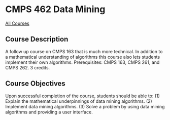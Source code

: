 # CMPS 462 Data Mining

[All Courses](courses)

## Course Description

A follow up course on CMPS 163 that is much more technical. In addition to a mathematical understanding of algorithms this course also lets students implement their own algorithms. Prerequisites: CMPS 163, CMPS 261, and CMPS 262. 3 credits.

## Course Objectives

Upon successful completion of the course, students should be able to:
(1) Explain the mathematical underpinnings of data mining algorithms.
(2) Implement data mining algorithms.
(3) Solve a problem by using data mining algorithms and providing a user interface.

